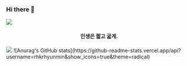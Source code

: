 ### Hi there 👋
<img src="https://capsule-render.vercel.app/api?type=waving&color=#81DAF5&height=250&section=header" />
<h4 align="middle"> 인생은 짧고 굷게. </h4> 
<img src="https://capsule-render.vercel.app/api?type=waving&color=81DAF5&height=150&section=footer" />
![Anurag's GitHub stats](https://github-readme-stats.vercel.app/api?username=rhkrhyunmin&show_icons=true&theme=radical)






